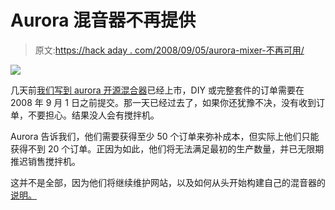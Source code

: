 # Aurora 混音器不再提供

> 原文:[https://hack aday . com/2008/09/05/aurora-mixer-不再可用/](https://hackaday.com/2008/09/05/aurora-mixer-no-longer-available/)

![](../Images/893ddc3e2052d0d47aa433d3837a8e13.png)

几天前[我们写到 aurora 开源混合器](http://www.hackaday.com/2008/08/28/aurora-mixer-now-available/)已经上市，DIY 或完整套件的订单需要在 2008 年 9 月 1 日之前提交。那一天已经过去了，如果你还犹豫不决，没有收到订单，不要担心。结果没人会有搅拌机。

Aurora 告诉我们，他们需要获得至少 50 个订单来弥补成本，但实际上他们只能获得不到 20 个订单。正因为如此，他们将无法满足最初的生产数量，并已无限期推迟销售搅拌机。

这并不是全部，因为他们将继续维护网站，以及如何从头开始构建自己的混音器的[说明。](http://www.auroramixer.com/files.html)